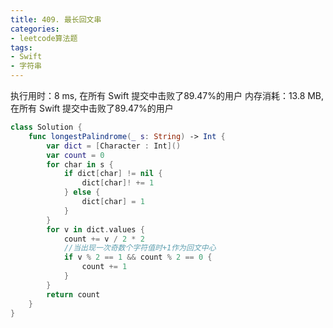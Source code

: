 ```yaml
---
title: 409. 最长回文串
categories:
- leetcode算法题
tags:
- Swift
- 字符串
---
```


执行用时：8 ms, 在所有 Swift 提交中击败了89.47%的用户
内存消耗：13.8 MB, 在所有 Swift 提交中击败了89.47%的用户

``` swift
class Solution {
    func longestPalindrome(_ s: String) -> Int {
        var dict = [Character : Int]()
        var count = 0
        for char in s {
            if dict[char] != nil {
                dict[char]! += 1
            } else {
                dict[char] = 1
            }
        }
        for v in dict.values {
            count += v / 2 * 2
            //当出现一次奇数个字符值时+1作为回文中心
            if v % 2 == 1 && count % 2 == 0 {
                count += 1
            }
        }
        return count
    }
}
```